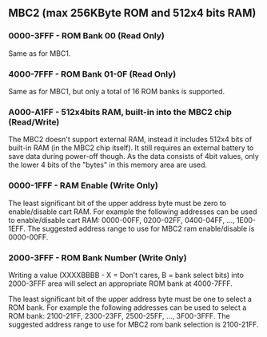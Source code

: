 MBC2 (max 256KByte ROM and 512x4 bits RAM)
------------------------------------------

### 0000-3FFF - ROM Bank 00 (Read Only)

Same as for MBC1.

### 4000-7FFF - ROM Bank 01-0F (Read Only)

Same as for MBC1, but only a total of 16 ROM banks is supported.

### A000-A1FF - 512x4bits RAM, built-in into the MBC2 chip (Read/Write)

The MBC2 doesn\'t support external RAM, instead it includes 512x4 bits
of built-in RAM (in the MBC2 chip itself). It still requires an external
battery to save data during power-off though. As the data consists of
4bit values, only the lower 4 bits of the \"bytes\" in this memory area
are used.

### 0000-1FFF - RAM Enable (Write Only)

The least significant bit of the upper address byte must be zero to
enable/disable cart RAM. For example the following addresses can be used
to enable/disable cart RAM: 0000-00FF, 0200-02FF, 0400-04FF, \...,
1E00-1EFF. The suggested address range to use for MBC2 ram
enable/disable is 0000-00FF.

### 2000-3FFF - ROM Bank Number (Write Only)

Writing a value (XXXXBBBB - X = Don\'t cares, B = bank select bits) into
2000-3FFF area will select an appropriate ROM bank at 4000-7FFF.

The least significant bit of the upper address byte must be one to
select a ROM bank. For example the following addresses can be used to
select a ROM bank: 2100-21FF, 2300-23FF, 2500-25FF, \..., 3F00-3FFF. The
suggested address range to use for MBC2 rom bank selection is 2100-21FF.

